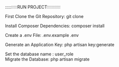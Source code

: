 ::::::::::RUN PROJECT:::::::::::

First Clone the Git Repository: git clone

Install Composer Dependencies: composer install

Create a .env File: .env.example .env

Generate an Application Key: php artisan key:generate

Set the database name : user_role  
Migrate the Database: php artisan migrate
